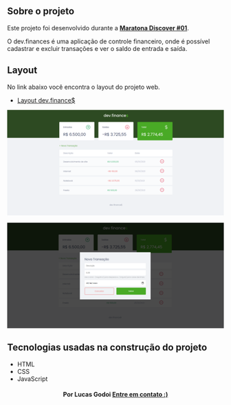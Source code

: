
## Sobre o projeto
Este projeto foi desenvolvido durante a **[Maratona Discover #01](https://maratonadiscover.rocketseat.com.br/inscricao)**.

O dev.finances é uma aplicação de controle financeiro, onde é possível cadastrar e excluir transações e ver o saldo de entrada e saída.

## Layout
No link abaixo você encontra o layout do projeto web.
* [Layout dev.finance$](https://www.figma.com/file/7Vu9DzUaCZIV4nibzkjgB4/dev.finance%24-Maratona-Discover)

<p align="center">
<img alt="Tela principal" src=".github/mainScreen.png" width="600px">
</p>

<p align="center">
<img alt="Imagem modal" src=".github/modal.png" width="600px">
</p>

## Tecnologias usadas na construção do projeto

* HTML
* CSS
* JavaScript

<h4 align=center target="_blank" >Por Lucas Godoi <a href="https://www.linkedin.com/in/godoi-lucas/">Entre em contato :)</a></a></h4>
